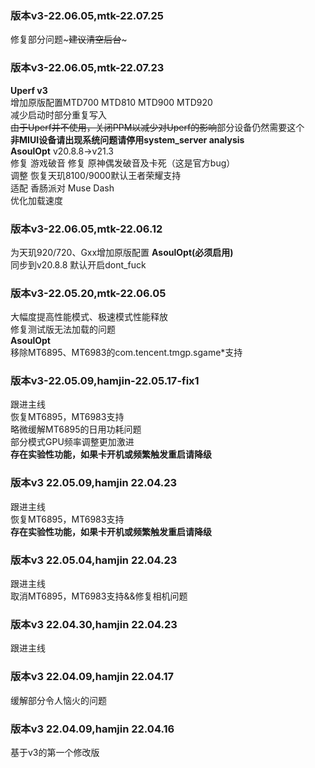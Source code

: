 ### 版本v3-22.06.05,mtk-22.07.25  
修复部分问题~~~建议清空后台~~~  
### 版本v3-22.06.05,mtk-22.07.23   
**Uperf v3**   
增加原版配置MTD700 MTD810 MTD900 MTD920   
减少启动时部分重复写入  
~~由于Uperf并不使用，关闭PPM以减少对Uperf的影响~~部分设备仍然需要这个    
**非MIUI设备请出现系统问题请停用system_server analysis**   
**AsoulOpt** v20.8.8->v21.3  
修复 游戏破音 
修复 原神偶发破音及卡死（这是官方bug）  
调整 恢复天玑8100/9000默认王者荣耀支持  
适配 香肠派对 Muse Dash   
优化加载速度   
### 版本v3-22.06.05,mtk-22.06.12   
为天玑920/720、Gxx增加原版配置
**AsoulOpt(必须启用)**  
同步到v20.8.8
默认开启dont_fuck

### 版本v3-22.05.20,mtk-22.06.05
大幅度提高性能模式、极速模式性能释放  
修复测试版无法加载的问题  
**AsoulOpt**  
移除MT6895、MT6983的com.tencent.tmgp.sgame*支持  

### 版本v3-22.05.09,hamjin-22.05.17-fix1   
跟进主线   
恢复MT6895，MT6983支持  
略微缓解MT6895的日用功耗问题  
部分模式GPU频率调整更加激进  
**存在实验性功能，如果卡开机或频繁触发重启请降级**     

### 版本v3 22.05.09,hamjin 22.04.23   
跟进主线   
恢复MT6895，MT6983支持  
**存在实验性功能，如果卡开机或频繁触发重启请降级**     

### 版本v3 22.05.04,hamjin 22.04.23   
跟进主线   
取消MT6895，MT6983支持&&修复相机问题    
  
### 版本v3 22.04.30,hamjin 22.04.23   
跟进主线       

### 版本v3 22.04.09,hamjin 22.04.17  
缓解部分令人恼火的问题      

### 版本v3 22.04.09,hamjin 22.04.16  
基于v3的第一个修改版    